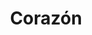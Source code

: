 ---
title: Corazón
date: 
draft: false

# descripcion
description : Corazón

materials: Plata 925

color: Plateado

dimensions: 1,6cm x 1,3cm

code: 02-13-0116

type: "Dijes"

categories: []

price: $2.040,00

# Images
# first image will be shown in the product page
images:
  # - image: "images/path_to_image"
  # La ubicacion de las imagenes es imagenes/Dijes/Dijes.Microcubic/02-13-0116-corazon
  - image: "./images/dijes/microcubic/02-13-0116-corazon_a.JPG"
  - image: "./images/dijes/microcubic/02-13-0116-corazon_b.JPG"
---
